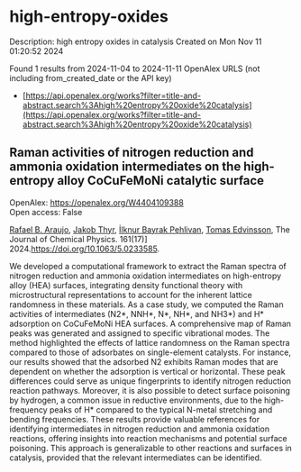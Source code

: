 # high-entropy-oxides
Description: high entropy oxides in catalysis
Created on Mon Nov 11 01:20:52 2024

Found 1 results from 2024-11-04 to 2024-11-11
OpenAlex URLS (not including from_created_date or the API key)
- [https://api.openalex.org/works?filter=title-and-abstract.search%3Ahigh%20entropy%20oxide%20catalysis](https://api.openalex.org/works?filter=title-and-abstract.search%3Ahigh%20entropy%20oxide%20catalysis)

## Raman activities of nitrogen reduction and ammonia oxidation intermediates on the high-entropy alloy CoCuFeMoNi catalytic surface   

OpenAlex: https://openalex.org/W4404109388    
Open access: False
    
[Rafael B. Araujo](https://openalex.org/A5060552376), [Jakob Thyr](https://openalex.org/A5062918296), [İlknur Bayrak Pehlivan](https://openalex.org/A5035519750), [Tomas Edvinsson](https://openalex.org/A5056174579), The Journal of Chemical Physics. 161(17)] 2024.https://doi.org/10.1063/5.0233585.
    
We developed a computational framework to extract the Raman spectra of nitrogen reduction and ammonia oxidation intermediates on high-entropy alloy (HEA) surfaces, integrating density functional theory with microstructural representations to account for the inherent lattice randomness in these materials. As a case study, we computed the Raman activities of intermediates (N2*, NNH*, N*, NH*, and NH3*) and H* adsorption on CoCuFeMoNi HEA surfaces. A comprehensive map of Raman peaks was generated and assigned to specific vibrational modes. The method highlighted the effects of lattice randomness on the Raman spectra compared to those of adsorbates on single-element catalysts. For instance, our results showed that the adsorbed N2 exhibits Raman modes that are dependent on whether the adsorption is vertical or horizontal. These peak differences could serve as unique fingerprints to identify nitrogen reduction reaction pathways. Moreover, it is also possible to detect surface poisoning by hydrogen, a common issue in reductive environments, due to the high-frequency peaks of H* compared to the typical N-metal stretching and bending frequencies. These results provide valuable references for identifying intermediates in nitrogen reduction and ammonia oxidation reactions, offering insights into reaction mechanisms and potential surface poisoning. This approach is generalizable to other reactions and surfaces in catalysis, provided that the relevant intermediates can be identified.    

    
